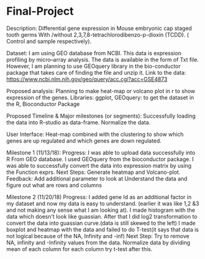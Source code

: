 # Final-Project
Description: 
Differential gene expression in Mouse embryonic cap staged tooth germs With /without 2,3,7,8-tetrachlorodibenzo-p-dioxin (TCDD). ( Control and sample respectively).

Dataset: 
I am using GEO database from NCBI. This data is expression profiling by micro–array analysis. 
 The data is available in the form of Txt file. However, I am planning to use GEOquery library in the bio-conductor package that takes care of finding the file and unzip it. 
Link to the data:
https://www.ncbi.nlm.nih.gov/geo/query/acc.cgi?acc=GSE4873 


Proposed analysis:
Planning to make heat-map or volcano plot in r to show expression of the genes.
Libraries:
ggplot,
GEOquery: to get the dataset in the R,
Bioconductor Package 


Proposed Timeline & Major milestones (or segments):
Successfully loading the data into R-studio as data-frame.
Normalize the data. 


User Interface:
Heat-map combined with the clustering to show which genes are up regulated and which genes are down regulated. 

Milestone 1 (11/13/18): 
Progress: I was able to upload data successfully into R From GEO database. I used GEOquery from the bioconductor package. 
I was able to successfully convert the data into expression matrix by using the Function exprs.
Next Steps:
Generate heatmap and Volcano-plot.
Feedback:
Add additional parameter to look at
Understand the data and figure out what are rows and columns

Milestone 2 (11/20/18)
Progress: I added gene Id as an additional factor in my dataset and now my data is easy to understand. (earlier it was like 1,2 &3 and not making any sense what I am looking at).
I made histogram with the data which doesn't look like guassian. After that I did log2 transformation to convert the data into guassian curve.(data is still skewed to the left) 
I made boxplot and heatmap with the data and failed to do T-test(it says that data is not logical because of the NA, Infinity and -inf)
Next Step: Try to remove NA, infinity and -Infinity values from the data.
Normalize data by dividing mean of each column for each column
try t-test after this.


